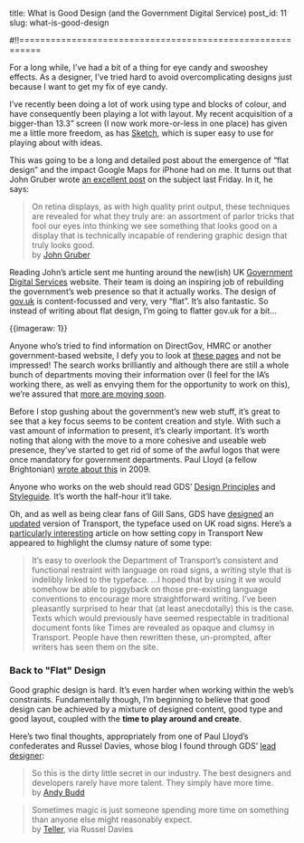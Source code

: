 title: What is Good Design (and the Government Digital Service)
post_id: 11
slug: what-is-good-design

#!!==========================================================

For a long while, I’ve had a bit of a thing for eye candy and swooshey effects. As a designer, I’ve tried hard to avoid overcomplicating designs just because I want to get my fix of eye candy.

I’ve recently been doing a lot of work using type and blocks of colour, and have consequently been playing a lot with layout. My recent acquisition of a bigger-than 13.3” screen (I now work more-or-less in one place) has given me a little more freedom, as has [Sketch](http://www.bohemiancoding.com/sketch/), which is super easy to use for playing about with ideas.

This was going to be a long and detailed post about the emergence of “flat design” and the impact Google Maps for iPhone had on me. It turns out that John Gruber wrote [an excellent post](http://daringfireball.net/2013/01/the_trend_against_skeuomorphism) on the subject last Friday. In it, he says:

<blockquote>
On retina displays, as with high quality print output, these techniques are revealed for what they truly are: an assortment of parlor tricks that fool our eyes into thinking we see something that looks good on a display that is technically incapable of rendering graphic design that truly looks good.
<footer>by <a href="http://daringfireball.net/2013/01/the_trend_against_skeuomorphism">John Gruber</a></footer>
</blockquote>

Reading John’s article sent me hunting around the new(ish) UK [Government Digital Services](http://digital.cabinetoffice.gov.uk/) website. Their team is doing an inspiring job of rebuilding the government’s web presence so that it actually works. The design of [gov.uk](http://gov.uk/) is content-focussed and very, very “flat”. It’s also fantastic. So instead of writing about flat design, I’m going to flatter gov.uk for a bit…

{{imageraw: 1}}

Anyone who’s tried to find information on DirectGov, HMRC or another government-based website, I defy you to look at [these pages](https://www.gov.uk/income-tax-rates) and not be impressed! The search works brilliantly and although there are still a whole bunch of departments moving their information over (I feel for the IA’s working there, as well as envying them for the opportunity to work on this), we’re assured that [more are moving soon](https://www.gov.uk/government).

Before I stop gushing about the government’s new web stuff, it’s great to see that a key focus seems to be content creation and style. With such a vast amount of information to present, it’s clearly important. It’s worth noting that along with the move to a more cohesive and useable web presence, they’ve started to get rid of some of the awful logos that were once mandatory for government departments. Paul Lloyd (a fellow Brightonian) [wrote about this](http://www.paulrobertlloyd.com/2009/09/a_cohesive_and_unified_identity_for_british_government/) in 2009.

Anyone who works on the web should read GDS’ [Design Principles](https://www.gov.uk/designprinciples) and [Styleguide](https://www.gov.uk/designprinciples/styleguide). It’s worth the half-hour it’ll take.

Oh, and as well as being clear fans of Gill Sans, GDS have [designed](http://digital.cabinetoffice.gov.uk/2012/07/05/a-few-notes-on-typography/) an [updated](http://www.myfonts.com/fonts/k-type/transport-new/) version of Transport, the typeface used on UK road signs. Here’s a [particularly interesting](http://digital.cabinetoffice.gov.uk/2012/11/13/designing-for-the-long-read-on-inside-government/) article on how setting copy in Transport New appeared to highlight the clumsy nature of some type:

<blockquote>
It’s easy to overlook the Department of Transport’s consistent and functional restraint with language on road signs, a writing style that is indelibly linked to the typeface.
…I hoped that by using it we would somehow be able to piggyback on those pre-existing language conventions to encourage more straightforward writing.
I’ve been pleasantly surprised to hear that (at least anecdotally) this is the case. Texts which would previously have seemed respectable in traditional document fonts like Times are revealed as opaque and clumsy in Transport. People have then rewritten these, un-prompted, after writers has seen them on the site.
</blockquote>

### Back to "Flat" Design

Good graphic design is hard. It’s even harder when working within the web’s constraints. Fundamentally though, I’m beginning to believe that good design can be achieved by a mixture of designed content, good type and good layout, coupled with the **time to play around and create**.

Here’s two final thoughts, appropriately from one of Paul Lloyd’s confederates and Russel Davies, whose blog I found through GDS’ [lead designer](http://noisydecentgraphics.typepad.com/):

<blockquote>So this is the dirty little secret in our industry. The best designers and developers rarely have more talent. They simply have more time.
<footer>by <a href="http://the-pastry-box-project.net/clearleft/2013-january-7/">Andy Budd</a></footer></blockquote>

<blockquote>Sometimes magic is just someone spending more time on something than anyone else might reasonably expect.
<footer>by <a href="http://russelldavies.typepad.com/planning/2013/01/its-not-complicated-its-just-hard.html">Teller</a>, via Russel Davies</footer></blockquote>

